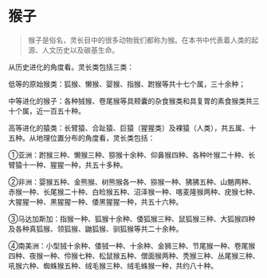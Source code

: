 # 猴子

> 猴子是俗名，灵长目中的很多动物我们都称为猴。在本书中代表着人类的起源、人文历史以及碳基生命。



从历史进化的角度看。灵长类包括三类：

低等的原始猴类：狐猴、懒猴、婴猴、指猴、跗猴等共十七个属，三十余种；

中等进化的猴子：各种狨猴、卷尾猴等具颊囊的杂食猴类和具复胃的素食猴类共三十个属，近一百五十种。

高等进化的猿类：长臂猿、合趾猿、巨猿（猩猩类）及裸猿（人类），共五属、十五种。从地理位置分布的角度看，灵长类包括：

①亚洲：跗猴三种、懒猴三种、猕猴十余种、仰鼻猴四种、各种叶猴二十种、长臂猿十一种、猩猩一种，共五十多种。

②非洲：婴猴五种、金熊猴、树熊猴各一种、猕猴一种、狒狒五种、山魈两种、赤猴一种、长尾猴二十种、白睑猴五种、沼泽猴一种、喀麦隆猴两种、疣猴七种、大猩猩一种、黑猩猩一种、倭黑猩猩一种，共五十六种。

③马达加斯加：指猴一种、狐猴十余种、倭狐猴三种、鼠狐猴三种、大狐猴四种及各种真狐猴、领狐猴、鼬狐猴、驯狐猴等共二十余种。

④南美洲：小型狨十余种、倭狨一种、十余种、金狮三种、节尾猴一种、卷尾猴四种、夜猴一种、伶猴七种、松鼠猴五种、僧面猴两种、秃猴三种、丛尾猴三种、吼猴六种、蜘蛛猴五种、绒毛猴三种、绒毛蛛猴一种，共约八十种。

